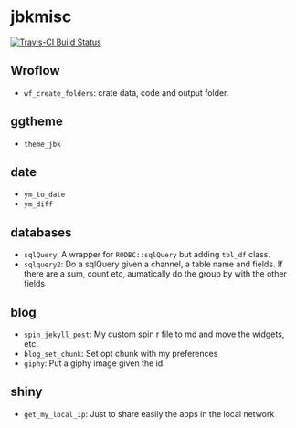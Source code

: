 # jbkmisc

[![Travis-CI Build Status](https://travis-ci.org/jbkunst/jbkmisc.svg?branch=master)](https://travis-ci.org/jbkunst/jbkmisc)

## Wroflow
* `wf_create_folders`: crate data, code and output folder.

## ggtheme
* `theme_jbk`

## date
* `ym_to_date`
* `ym_diff`

## databases
* `sqlQuery`: A wrapper for `RODBC::sqlQuery` but adding `tbl_df` class.
* `sqlquery2`: Do a sqlQuery given a channel, a table name and fields. If 
there are a sum, count etc, aumatically do the group by with the other 
fields

## blog
* `spin_jekyll_post`: My custom spin r file to md and move the widgets, etc.
* `blog_set_chunk`: Set opt chunk with my preferences
* `giphy`: Put a giphy image given the id.

## shiny
* `get_my_local_ip`: Just to share easily the apps in the local network

